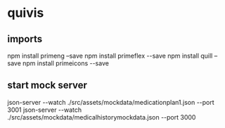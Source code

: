 # quivis

## imports
npm install primeng –save
npm install primeflex --save
npm install quill –save
npm install primeicons --save

## start mock server
json-server --watch ./src/assets/mockdata/medicationplan1.json --port 3001
json-server --watch ./src/assets/mockdata/medicalhistorymockdata.json --port 3000
